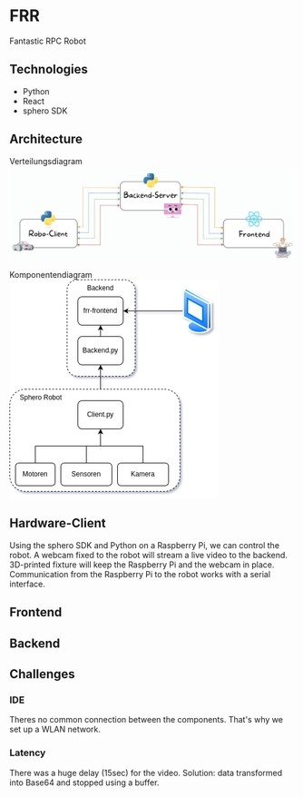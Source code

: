# FRR
Fantastic RPC Robot

## Technologies

- Python
- React
- sphero SDK

## Architecture
Verteilungsdiagram
<img src="FRR-architecture.png">

Komponentendiagram
<img src="Komponenten.png">


## Hardware-Client
Using the sphero SDK and Python on a Raspberry Pi, we can control the robot.
A webcam fixed to the robot will stream a live video to the backend.
3D-printed fixture will keep the Raspberry Pi and the webcam in place.
Communication from the Raspberry Pi to the robot works with a serial interface.

## Frontend

## Backend

## Challenges

### IDE
Theres no common connection between the components.
That's why we set up a WLAN network.

### Latency
There was a huge delay (15sec) for the video.
Solution: data transformed into Base64 and stopped using a buffer.

